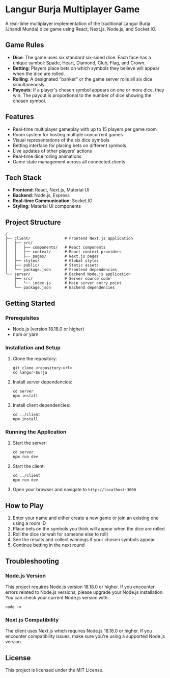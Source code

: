 # Langur Burja Multiplayer Game

A real-time multiplayer implementation of the traditional Langur Burja (Jhandi Munda) dice game using React, Next.js, Node.js, and Socket.IO.

## Game Rules

- **Dice**: The game uses six standard six-sided dice. Each face has a unique symbol: Spade, Heart, Diamond, Club, Flag, and Crown.
- **Betting**: Players place bets on which symbols they believe will appear when the dice are rolled.
- **Rolling**: A designated "banker" or the game server rolls all six dice simultaneously.
- **Payouts**: If a player's chosen symbol appears on one or more dice, they win. The payout is proportional to the number of dice showing the chosen symbol.

## Features

- Real-time multiplayer gameplay with up to 15 players per game room
- Room system for hosting multiple concurrent games
- Visual representations of the six dice symbols
- Betting interface for placing bets on different symbols
- Live updates of other players' actions
- Real-time dice rolling animations
- Game state management across all connected clients

## Tech Stack

- **Frontend**: React, Next.js, Material UI
- **Backend**: Node.js, Express
- **Real-time Communication**: Socket.IO
- **Styling**: Material UI components

## Project Structure

```
/
├── client/               # Frontend Next.js application
│   ├── src/
│   │   ├── components/   # React components
│   │   ├── context/      # React context providers
│   │   ├── pages/        # Next.js pages
│   ├── styles/           # Global styles
│   ├── public/           # Static assets
│   └── package.json      # Frontend dependencies
└── server/               # Backend Node.js application
    ├── src/              # Server source code
    │   └── index.js      # Main server entry point
    └── package.json      # Backend dependencies
```

## Getting Started

### Prerequisites

- Node.js (version 18.18.0 or higher)
- npm or yarn

### Installation and Setup

1. Clone the repository:
   ```
   git clone <repository-url>
   cd langur-burja
   ```

2. Install server dependencies:
   ```
   cd server
   npm install
   ```

3. Install client dependencies:
   ```
   cd ../client
   npm install
   ```

### Running the Application

1. Start the server:
   ```
   cd server
   npm run dev
   ```

2. Start the client:
   ```
   cd ../client
   npm run dev
   ```

3. Open your browser and navigate to `http://localhost:3000`

## How to Play

1. Enter your name and either create a new game or join an existing one using a room ID
2. Place bets on the symbols you think will appear when the dice are rolled
3. Roll the dice (or wait for someone else to roll)
4. See the results and collect winnings if your chosen symbols appear
5. Continue betting in the next round

## Troubleshooting

### Node.js Version

This project requires Node.js version 18.18.0 or higher. If you encounter errors related to Node.js versions, please upgrade your Node.js installation. You can check your current Node.js version with:

```
node -v
```

### Next.js Compatibility

The client uses Next.js which requires Node.js 18.18.0 or higher. If you encounter compatibility issues, make sure you're using a supported Node.js version.

## License

This project is licensed under the MIT License. 